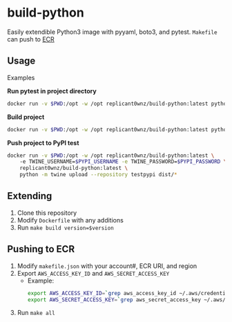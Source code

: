 # build-python
Easily extendible Python3 image with pyyaml, boto3, and pytest. `Makefile` can push to [ECR](https://aws.amazon.com/ecr/)

## Usage

Examples

**Run pytest in project directory**
```bash
docker run -v $PWD:/opt -w /opt replicant0wnz/build-python:latest python -m pytest tests
```

**Build project**
```bash
docker run -v $PWD:/opt -w /opt replicant0wnz/build-python:latest python -m build
```

**Push project to PyPI test**
```bash
docker run -v $PWD:/opt -w /opt replicant0wnz/build-python:latest \ 
    -e TWINE_USERNAME=$PYPI_USERNAME -e TWINE_PASSWORD=$PYPI_PASSWORD \ 
    replicant0wnz/build-python:latest \
    python -m twine upload --repository testpypi dist/* 
```

## Extending
1. Clone this repository
2. Modify `Dockerfile` with any additions
3. Run `make build version=$version`

## Pushing to ECR
1. Modify `makefile.json` with your account#, ECR URI, and region
2. Export `AWS_ACCESS_KEY_ID` and `AWS_SECRET_ACCESS_KEY`
    - Example:
        ```bash
        export AWS_ACCESS_KEY_ID=`grep aws_access_key_id ~/.aws/credentials | awk '{print $3}'`
        export AWS_SECRET_ACCESS_KEY=`grep aws_secret_access_key ~/.aws/credentials | awk '{print $3}'`
        ```
2. Run `make all`

